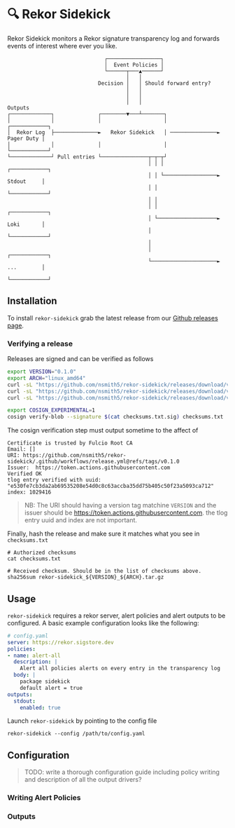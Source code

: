 # 🔍 Rekor Sidekick

Rekor Sidekick monitors a Rekor signature transparency log and forwards events
of interest where ever you like.

```
                               ┌─────────────────┐
                               │  Event Policies │
                               └──────┬───▲──────┘
                                      │   │
                             Decision │   │ Should forward entry?
                                      │   │
                                      │   │
                                      │   │                           Outputs
┌─────────────┐              ┌────────▼───┴───────┐
│             │              │                    │                ┌────────────┐
│  Rekor Log  ├──────────────►   Rekor Sidekick   │ ───────────────► Pager Duty │
│             │              │                    │                └────────────┘
└─────────────┘ Pull entries └───────────────┬─┬─┬┘
                                             │ │ │                 ┌────────────┐
                                             │ │ └─────────────────► Stdout     │
                                             │ │                   └────────────┘
                                             │ │
                                             │ │                   ┌────────────┐
                                             │ └───────────────────► Loki       │
                                             │                     └────────────┘
                                             │
                                             │                     ┌────────────┐
                                             └─────────────────────► ...        │
                                                                   └────────────┘
```

## Installation

To install `rekor-sidekick` grab the latest release from our [Github releases
page](https://github.com/nsmith5/rekor-sidekick/releases).

### Verifying a release

Releases are signed and can be verified as follows

```bash
export VERSION="0.1.0"
export ARCH="linux_amd64"
curl -sL "https://github.com/nsmith5/rekor-sidekick/releases/download/v${VERSION}/rekor-sidekick_${VERSION}_${ARCH}.tar.gz" > rekor-sidekick_${VERSION}_${ARCH}.tar.gz
curl -sL "https://github.com/nsmith5/rekor-sidekick/releases/download/v${VERSION}/checksums.txt" > checksums.txt
curl -sL "https://github.com/nsmith5/rekor-sidekick/releases/download/v${VERSION}/checksums.txt.sig" > checksums.txt.sig

export COSIGN_EXPERIMENTAL=1
cosign verify-blob --signature $(cat checksums.txt.sig) checksums.txt
```

The cosign verification step must output sometime to the affect of

```
Certificate is trusted by Fulcio Root CA
Email: []
URI: https://github.com/nsmith5/rekor-sidekick/.github/workflows/release.yml@refs/tags/v0.1.0
Issuer:  https://token.actions.githubusercontent.com
Verified OK
tlog entry verified with uuid: "e530fe7cb3da2ab69535208e54d0c8c63accba35dd75b405c50f23a5093ca712" index: 1029416
```

> NB: The URI should having a version tag matchine `VERSION` and the issuer
> should be https://token.actions.githubusercontent.com.  the tlog entry uuid
> and index are not important.

Finally, hash the release and make sure it matches what you see in `checksums.txt`

```
# Authorized checksums
cat checksums.txt

# Received checksum. Should be in the list of checksums above.
sha256sum rekor-sidekick_${VERSION}_${ARCH}.tar.gz
```

## Usage

`rekor-sidekick` requires a rekor server, alert policies and alert outputs to be configured. A basic
example configuration looks like the following:

```yaml
# config.yaml
server: https://rekor.sigstore.dev
policies:
- name: alert-all 
  description: |
    Alert all policies alerts on every entry in the transparency log
  body: |
    package sidekick
    default alert = true
outputs:
  stdout:
    enabled: true
```

Launch `rekor-sidekick` by pointing to the config file

```
rekor-sidekick --config /path/to/config.yaml
```

## Configuration

> TODO: write a thorough configuration guide including policy writing and
> description of all the output drivers?

### Writing Alert Policies

### Outputs

